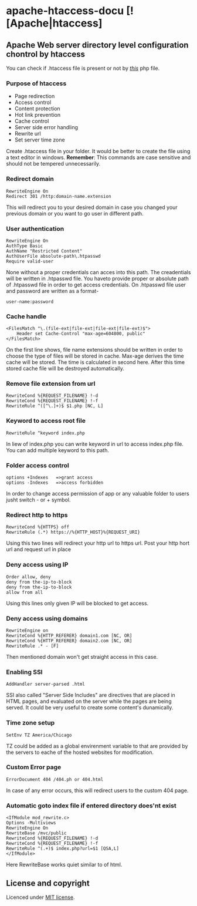 # apache-htaccess-docu  [![Apache|htaccess]

## Apache Web server directory level configuration chontrol by htaccess

You can check if .htaccess file is present or not by [*this*](https://raw.githubusercontent.com/bolt/htaccess_tester/master/htaccess_tester.php) php file.

### Purpose of htaccess

* Page redirection
* Access control
* Content protection
* Hot link prevention
* Cache control
* Server side error handling
* Rewrite url
* Set server time zone

Create .htaccess file in your folder. It would be better to create the file using a text editor in windows.
**Remember**: This commands are case sensitive and should not be tempered unnecessarily.

### Redirect domain

	RewriteEngine On
	Redirect 301 /http:domain-name.extension

This will redirect you to your desired domain in case you changed your previous domain or you want to go user in different path.

### User authentication

	RewriteEngine On
	AuthType Basic
	AuthName "Restricted Content"
	AuthUserFile absolute-path\.htpasswd
	Require valid-user

None without a proper credentials can acces into this path. The creadentials will be written in .htpasswd file. You haveto provide proper or absolute path of .htpasswd file in order to get access credentials.
On .htpasswd file user and password are written as a format-

	user-name:password


### Cache handle

	<FilesMatch "\.(file-ext|file-ext|file-ext|file-ext)$">
		Header set Cache-Control "max-age=604800, public"
	</FilesMatch>

On the first line shows, file name extensions should be written in order to choose the type of files will be stored in cache. Max-age derives the time cache will be stored. The time is calculated in second here. After this time stored cache file will be destroyed automatically.

### Remove file extension from url

	RewriteCond %{REQUEST_FILENAME} !-d 
	RewriteCond %{REQUEST_FILENAME} !-f
	RewriteRule ^([^\.]+)$ $1.php [NC, L]

### Keyword to access root file

	RewriteRule ^keyword index.php

In liew of index.php you can write keyword in url to access index.php file. You can add multiple keyword to this path. 

### Folder access control

	options +Indexes   =>grant access
	options -Indexes   =>access forbidden

In order to change access permission of app or any valuable folder to users jusht switch - or + symbol.

### Redirect http to https

	RewriteCond %{HTTPS} off
	RewriteRule (.*) https://%{HTTP_HOST}%{REQUEST_URI}

Using this two lines will redirect your http url to https url. Post your http hort url and request url in place

### Deny access using IP

	Order allow, deny
	deny from the-ip-to-block
	deny from the-ip-to-block
	allow from all

Using this lines only given IP will be blocked to get access.

### Deny access using domains

	RewriteEngine on
	RewriteCond %{HTTP_REFERER} domain1.com [NC, OR]
	RewriteCond %{HTTP_REFERER} domain2.com [NC, OR]
	RewriteRule .* - [F]

Then mentioned domain won't get straight access in this case.

### Enabling SSI

	AddHandler server-parsed .html

SSI also called "Server Side Includes" are directives that are placed in HTML pages, and evaluated on the server while the pages are being served. It could be very useful to create some content's dunamically.

### Time zone setup

	SetEnv TZ America/Chicago

TZ could be added as a global envirenment variable to that are provided by the servers to eache of the hosted websites for modification.

### Custom Error page

	ErrorDocument 404 /404.ph or 404.html

In case of any error occurs, this will redirect users to the custom 404 page.

### Automatic goto index file if entered directory does'nt exist

	<IfModule mod_rewrite.c>
	Options -Multiviews
	RewriteEngine On
	RewriteBase /mvc/public
	RewriteCond %{REQUEST_FILENAME} !-d
	RewriteCond %{REQUEST_FILENAME} !-f
	RewriteRule ^(.+)$ index.php?url=$1 [QSA,L]
	</IfModule>

Here RewriteBase works quiet similar to <base href=""> of html.

## License and copyright

Licenced under [MIT license](LICENSE).